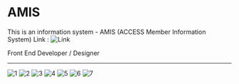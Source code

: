 # AMIS
This is an information system -  AMIS (ACCESS Member Information System)
Link : ![Link](http://amis.likesyou.org)

Front End Developer / Designer

***
![1](https://user-images.githubusercontent.com/25134135/28241194-6f3d5746-69c2-11e7-9d3e-a8ccb475b9c4.png)
![2](https://user-images.githubusercontent.com/25134135/28241197-7dbd87aa-69c2-11e7-8818-e2407e44dab0.png)
![3](https://user-images.githubusercontent.com/25134135/28241206-9b6a74f2-69c2-11e7-88df-8bbf87c78cfd.png)
![4](https://user-images.githubusercontent.com/25134135/28241193-6f283c1c-69c2-11e7-8907-fa871348e7f5.png)
![5](https://user-images.githubusercontent.com/25134135/28241192-6ef691b2-69c2-11e7-8f1f-aa89f4e1d0ea.png)
![6](https://user-images.githubusercontent.com/25134135/28241232-1b64d1fc-69c3-11e7-9116-a2fadc7f955c.png)
![7](https://user-images.githubusercontent.com/25134135/28241243-529256ea-69c3-11e7-9df5-c506d59fd7c5.png)

